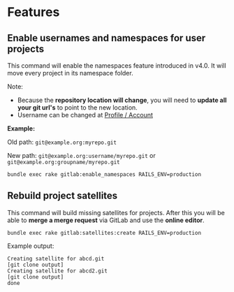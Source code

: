 # Features

## Enable usernames and namespaces for user projects

This command will enable the namespaces feature introduced in v4.0. It will move every project in its namespace folder.

Note:

- Because the **repository location will change**, you will need to **update all your git url's** to point to the new location.
- Username can be changed at [Profile / Account](/profile/account)

**Example:**

Old path: `git@example.org:myrepo.git`

New path: `git@example.org:username/myrepo.git` or `git@example.org:groupname/myrepo.git`

```
bundle exec rake gitlab:enable_namespaces RAILS_ENV=production
```

## Rebuild project satellites

This command will build missing satellites for projects. After this you will be able to **merge a merge request** via GitLab and use the **online editor**.

```
bundle exec rake gitlab:satellites:create RAILS_ENV=production
```

Example output:

```
Creating satellite for abcd.git
[git clone output]
Creating satellite for abcd2.git
[git clone output]
done
```
